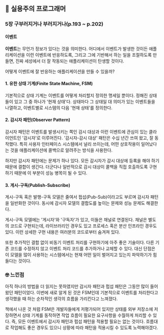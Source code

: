 ## 📘 실용주의 프로그래머

### 5장 구부러지거나 부러지거나(p.193 ~ p.202)

#### 이벤트

**이벤트**는 무언가 정보가 있다는 것을 의미한다. 어디에서 이벤트가 발생한 것이든 애플리케이션을 이런 이벤트에 반응하도록, 그리고 그에 기반해서 하는 일을 조절하도록 만들면, 진짜 세성에서 더 잘 작동되는 애플리케이션이 탄생할 것이다.

어떻게 이벤트에 잘 반응하는 애플리케이션을 만들 수 있을까?

#### 1. 유한 상태 기계(Finite State Machine, FSM)

기본적으로 상태 기계는 이벤트를 어떻게 처리할지 정의한 명세일 뿐이다. 정해진 상태들이 있고 그 중 하나가 '현재 상태'다. 상태마다 그 상태일 대 의미가 있는 이벤트들을 나열하고, 이벤트별로 시스템의 다음 '현재 상태'를 정의한다.

#### 2. 감시자 패턴(Observer Pattern)

감시자 패턴은 이벤트를 발생시키는 쪽인 감시 대상과 이런 이벤트에 관심이 있는 클라이언트인 '감시자'로 이루어진다. '감시자-감시 대상' 패턴은 수십 년간 쓰여 왔고, 잘 동작했다. 특히 사용자 인터페이스 시스템에서 널리 쓰이는데, 어떤 상호작용이 일어났다는 것을 애플리케이션에 콜백으로 알려주는 방식을 사용한다.

하지만 감시자 패턴에는 문제가 하나 있다. 모든 감시자가 감시 대상에 등록을 해야 하기 때문에 결합이 생긴다. 더군다나 일반적으로 감시 대상이 콜백을 직접 호출하도록 구현하기 때문에 이 부분이 성능 병목이 될 수 있다.

#### 3. 게시-구독(Publish-Subscribe)

게시-구독 혹은 발행-구독 모델은 줄여서 펍섭(Pub-Sub)이라고도 부르며 감시자 패턴을 일반화한 것이다. 동시에 감시자 모델의 결합도를 높이는 문제와 성능 문제도 해결한다.

게시-구독 모델에는 '게시자'와 '구독자'가 있고, 이들은 채널로 연결된다. 채널은 별도의 코드로 구현되는데, 라이브러리인 경우도 있고 프로세스 혹은 분산 인프라인 경우도 있다. 이런 상세한 구현 내용은 여러분의 코드로부터 숨겨져 있다.

또한 추가적인 결합 없이 비동기 이벤트 처리를 구현하기에 아주 좋은 기술이다. 다른 기존 코드를 수정하지 않고 이벤트 처리 코드를 추가하거나 교체할 수 있다. 대신 단점은 이 모델을 많이 사용하는 시스템에서는 현재 어떤 일이 벌어지고 있는지 파악하기가 힘들다는 것이다.

### 🤓 느낀점

아직 하나의 방법을 더 읽지는 못하였지만 감시자 패턴과 펍섭 패턴은 그동안 많이 들어왔던 패턴이었다. 이번에 새로 알게 된 것은 FSM인데 기본적으로 이벤트를 처리한다고 생각했을 때 하는 순차적인 생각의 흐름을 가리킨다고 느껴졌다.

책에서 나온 것 처럼 FSM은 개발자들에게 저평가되어 있지만 상태를 외부 저장소에 저장하면서 상태 기계를 동작하면 작업 흐름이 필요한 요구사항을 수월하게 처리할 수 있다. 즉, 모든 이벤트에서 감시자 패턴과 펍섭 패턴을 적용할 필요는 없는 것이다.
흐름대로 작업해도 좋은 경우도 있으니 상황에 따라 패턴을 적용시킬 수 있도록 노력해야겠다.
